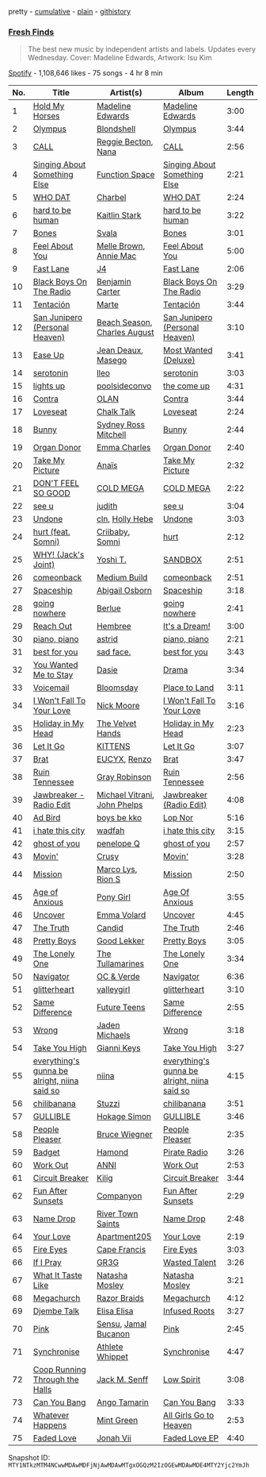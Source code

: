 pretty - [cumulative](/playlists/cumulative/37i9dQZF1DWWjGdmeTyeJ6.md) - [plain](/playlists/plain/37i9dQZF1DWWjGdmeTyeJ6) - [githistory](https://github.githistory.xyz/mackorone/spotify-playlist-archive/blob/main/playlists/plain/37i9dQZF1DWWjGdmeTyeJ6)

### [Fresh Finds](https://open.spotify.com/playlist/37i9dQZF1DWWjGdmeTyeJ6)

> The best new music by independent artists and labels\. Updates every Wednesday\. Cover: Madeline Edwards, Artwork: Isu Kim

[Spotify](https://open.spotify.com/user/spotify) - 1,108,646 likes - 75 songs - 4 hr 8 min

| No. | Title | Artist(s) | Album | Length |
|---|---|---|---|---|
| 1 | [Hold My Horses](https://open.spotify.com/track/5QYiLeppgdyv2cPyrHbpSk) | [Madeline Edwards](https://open.spotify.com/artist/3eJCIS7ytlYvT3pgReuWWa) | [Madeline Edwards](https://open.spotify.com/album/12AadhpVQyHQTDiZ0UWbPd) | 3:00 |
| 2 | [Olympus](https://open.spotify.com/track/4yTFuPeN2UHzboAyUhgqIk) | [Blondshell](https://open.spotify.com/artist/7qrEXiLLnWkkYHhadZ1Oij) | [Olympus](https://open.spotify.com/album/7pTDGUWMPGL6Z62Prx4jZ4) | 3:44 |
| 3 | [CALL](https://open.spotify.com/track/4v6gnS0Bnsw8JL8fx101fP) | [Reggie Becton](https://open.spotify.com/artist/6tDysK3IF96GLkAcaSzXfC), [Nana](https://open.spotify.com/artist/40mGQmqwScWdeqW08ff7vu) | [CALL](https://open.spotify.com/album/7gKlFyYvBQDPrq5lrarUuJ) | 2:56 |
| 4 | [Singing About Something Else](https://open.spotify.com/track/2OWWOUxZsTm645eegpzJO0) | [Function Space](https://open.spotify.com/artist/15nw3Z8V7PYbg4skbozBpG) | [Singing About Something Else](https://open.spotify.com/album/6Zea4NNp0MA95nr35AVZ8Y) | 2:21 |
| 5 | [WHO DAT](https://open.spotify.com/track/5cShPEpSbFcxGTtHvscJoH) | [Charbel](https://open.spotify.com/artist/4UENa19IKtHmTGXfnGUufo) | [WHO DAT](https://open.spotify.com/album/4CiUmJYJxaf44o4Ts6eSvo) | 2:24 |
| 6 | [hard to be human](https://open.spotify.com/track/3221Q7iUWhHSthWUUPip0e) | [Kaitlin Stark](https://open.spotify.com/artist/4MFDN9NUdVD0ajRlC1GOJW) | [hard to be human](https://open.spotify.com/album/36E9zVmhlUwNvwNV3QIWj2) | 3:22 |
| 7 | [Bones](https://open.spotify.com/track/64jrXpXwgDqaJdMOWZBXpv) | [Svala](https://open.spotify.com/artist/2rd4gPVTRgvoI6H4xZiNZH) | [Bones](https://open.spotify.com/album/41IHYPpILYmH35gMPezU33) | 3:01 |
| 8 | [Feel About You](https://open.spotify.com/track/5QD8n9IAj2noDpLNvDfeFV) | [Melle Brown](https://open.spotify.com/artist/0sD8M4PoVLNDJ82fi6oG5e), [Annie Mac](https://open.spotify.com/artist/41DZ1or3s4tphMQnLC5RNk) | [Feel About You](https://open.spotify.com/album/4ayRWDN5iFDDREGmIQMb6d) | 5:00 |
| 9 | [Fast Lane](https://open.spotify.com/track/5hdPK5xykxHncn7e0cjM2c) | [J4](https://open.spotify.com/artist/36Qkw8xpSta7ZunIBsdQvW) | [Fast Lane](https://open.spotify.com/album/2rwT9A9iLERLtsNDKyoiPP) | 2:06 |
| 10 | [Black Boys On The Radio](https://open.spotify.com/track/3sVKwJt9LzP0fiI0kVgNh4) | [Benjamin Carter](https://open.spotify.com/artist/2mN6M9Kde408WNk0YrHnQn) | [Black Boys On The Radio](https://open.spotify.com/album/57VY5F9t9pTr2kJXl4bOpZ) | 3:29 |
| 11 | [Tentación](https://open.spotify.com/track/1gvFCRgGken7XUOF5f30P0) | [Marte](https://open.spotify.com/artist/3O2mT8DFtMzB6ptxFXdpHm) | [Tentación](https://open.spotify.com/album/0nDVEBmYce69womm73alvZ) | 3:44 |
| 12 | [San Junipero \(Personal Heaven\)](https://open.spotify.com/track/0SddM2ln87iYmyQfLR8AQO) | [Beach Season](https://open.spotify.com/artist/44hIVkpzLPUGJGUa04H3jw), [Charles August](https://open.spotify.com/artist/1s0b8CYKIPDbg6m2MJIWhy) | [San Junipero \(Personal Heaven\)](https://open.spotify.com/album/4VeLLEb0qHif2xQmV388Gf) | 3:10 |
| 13 | [Ease Up](https://open.spotify.com/track/4ykxlLzlR2B7OhpkPBMhUW) | [Jean Deaux](https://open.spotify.com/artist/4JqpJeNOhP6bAkolNMLwFg), [Masego](https://open.spotify.com/artist/3ycxRkcZ67ALN3GQJ57Vig) | [Most Wanted \(Deluxe\)](https://open.spotify.com/album/46fxxm1oHMPzR51GElXrAt) | 3:41 |
| 14 | [serotonin](https://open.spotify.com/track/3uSIJGEiXmRYaSURiDbp2P) | [lleo](https://open.spotify.com/artist/0zXY7bBZFvl0mNxPxzo1e4) | [serotonin](https://open.spotify.com/album/2VqHsEkb4nuOhtEdqUvYQa) | 3:03 |
| 15 | [lights up](https://open.spotify.com/track/2r2axmwkkjt8LCfgfYh4YG) | [poolsideconvo](https://open.spotify.com/artist/2LSEjxlLwKF2YelaT0kiQJ) | [the come up](https://open.spotify.com/album/4qF743H2WwQod9UDSmZ6z1) | 4:31 |
| 16 | [Contra](https://open.spotify.com/track/78Dnmmh4zDQf7mt2N7X7xW) | [OLAN](https://open.spotify.com/artist/1gMMbPTZtOb9W3IBYl6twO) | [Contra](https://open.spotify.com/album/0ZdaI36GXajBAlo3GRo3D5) | 3:44 |
| 17 | [Loveseat](https://open.spotify.com/track/0yZMpo2Sd85MjAEvT1p3zT) | [Chalk Talk](https://open.spotify.com/artist/0or3RZRgmh4vmUHLxZj7B4) | [Loveseat](https://open.spotify.com/album/1StLJ73IKCM7mvT6a6u4Nr) | 2:24 |
| 18 | [Bunny](https://open.spotify.com/track/48aHOWyvTQr5uetRRTbDET) | [Sydney Ross Mitchell](https://open.spotify.com/artist/6ehbjKYJwaDdHpiw52vdGr) | [Bunny](https://open.spotify.com/album/6MKov5n6ZGccqT4XyXPNfj) | 2:44 |
| 19 | [Organ Donor](https://open.spotify.com/track/38HzuaMtWBaqcfrM6qirN2) | [Emma Charles](https://open.spotify.com/artist/6yEBQRTCukkD2H0rq3am89) | [Organ Donor](https://open.spotify.com/album/3yRDhrqC6g6j1vPyEgAacU) | 2:40 |
| 20 | [Take My Picture](https://open.spotify.com/track/41N0IYG9GNyWxHwOnApnWx) | [Anaïs](https://open.spotify.com/artist/1B40NJiFLj76HWGwuIqD82) | [Take My Picture](https://open.spotify.com/album/6LHXZpXfe1uSRvFdCbMOCA) | 2:32 |
| 21 | [DON'T FEEL SO GOOD](https://open.spotify.com/track/1UAdwav4NEy4uhIAPQKHtA) | [COLD MEGA](https://open.spotify.com/artist/7ms2CCG69PnGD9gPj7WyRb) | [COLD MEGA](https://open.spotify.com/album/7JIDnDcjXL7bPpPdi2b0zF) | 2:22 |
| 22 | [see u](https://open.spotify.com/track/5BiIlyxCaxD6wfwJYCxcZv) | [judith](https://open.spotify.com/artist/6ea8jIWef4eoHXp34vCBkz) | [see u](https://open.spotify.com/album/4wVugNew9PUtRxS7bliTYF) | 3:04 |
| 23 | [Undone](https://open.spotify.com/track/3EBAKwR64AmB7bVcBiRabH) | [cln](https://open.spotify.com/artist/57JUsZcuNTR0ocGCfrnse1), [Holly Hebe](https://open.spotify.com/artist/3K511ClkYJM2a9tcaf2R3t) | [Undone](https://open.spotify.com/album/4BUf7LcSWLZsX2C2XSb2xJ) | 3:03 |
| 24 | [hurt \(feat\. Somni\)](https://open.spotify.com/track/03SQMh0CFBDYSrqmbk5hWH) | [Criibaby](https://open.spotify.com/artist/6gQzBYh1naIayoJA567ATQ), [Somni](https://open.spotify.com/artist/7qFssj4KoOxd1IOPfv9iT7) | [hurt](https://open.spotify.com/album/24Krp20zsgYBvpisHMRBLI) | 2:12 |
| 25 | [WHY! \(Jack's Joint\)](https://open.spotify.com/track/2BwSqHhFOMMHmgo8e5oQ5O) | [Yoshi T.](https://open.spotify.com/artist/0KDEs3f3DfvAoLp1S24OJ0) | [SANDBOX](https://open.spotify.com/album/0U9pkYmdYhjcL2K9dQEAQq) | 2:51 |
| 26 | [comeonback](https://open.spotify.com/track/1rOSQ490O5zO3LzlgWHemr) | [Medium Build](https://open.spotify.com/artist/3C6wmSgnZuqxVQyBWujBsn) | [comeonback](https://open.spotify.com/album/5eecDPoRArTxgGgKBQ7MuV) | 2:51 |
| 27 | [Spaceship](https://open.spotify.com/track/2H5swlv8mYd3P6R8mgeAPZ) | [Abigail Osborn](https://open.spotify.com/artist/5gv5fvzy1TWJmDj7jyMiLO) | [Spaceship](https://open.spotify.com/album/6D6ziDPPrgFye3Q0rJ4Bxv) | 3:18 |
| 28 | [going nowhere](https://open.spotify.com/track/7wfVtvR2dGrHgBE5eOsTkE) | [Berlue](https://open.spotify.com/artist/23AyLrq18LhJG61d8EjSRY) | [going nowhere](https://open.spotify.com/album/7CmqBe0Ox1yRHKMckWkXeA) | 2:41 |
| 29 | [Reach Out](https://open.spotify.com/track/4ODZzpFNzWj7USJjwihuIS) | [Hembree](https://open.spotify.com/artist/0NTqSkdyIji6DuHVac7ROJ) | [It's a Dream!](https://open.spotify.com/album/2T565vrx61D9qlU8wZFTSc) | 3:00 |
| 30 | [piano, piano](https://open.spotify.com/track/7t18kLASLlcOnCsD7GtFu8) | [astrid](https://open.spotify.com/artist/19ERkl4Eee4V0WhCjGeJrm) | [piano, piano](https://open.spotify.com/album/4eGBlxVTIK95Ptvsn5dCo7) | 2:21 |
| 31 | [best for you](https://open.spotify.com/track/3gXwidbBHPmJObr7XvaErN) | [sad face.](https://open.spotify.com/artist/3E9nbdWPIrVqkHoQeU003n) | [best for you](https://open.spotify.com/album/0mneaPxKbTvEWIYiUu5GdJ) | 3:43 |
| 32 | [You Wanted Me to Stay](https://open.spotify.com/track/0H0skF3IjqUeHNcHuQyLfy) | [Dasie](https://open.spotify.com/artist/5iRM7VatCq3Ea4VM5dB36R) | [Drama](https://open.spotify.com/album/02zUccC4Q2IEuhCRj6smkS) | 3:34 |
| 33 | [Voicemail](https://open.spotify.com/track/1BhIBuQqcc797NM9gwJWwE) | [Bloomsday](https://open.spotify.com/artist/6DhYH5Yx7mZG0qkBmioMbI) | [Place to Land](https://open.spotify.com/album/55pfu2IeDDtlhtKuFl1krR) | 3:11 |
| 34 | [I Won't Fall To Your Love](https://open.spotify.com/track/17qHPhUy9pzTQtB4jBYKjM) | [Nick Moore](https://open.spotify.com/artist/7ukZgEvzF0YdF9vw8axy5h) | [I Won't Fall To Your Love](https://open.spotify.com/album/20knLZluvaF9ogIjJeBEsX) | 3:16 |
| 35 | [Holiday in My Head](https://open.spotify.com/track/7GrCfI8A87IekzGb37lGOX) | [The Velvet Hands](https://open.spotify.com/artist/3apmyVOBGwhnh7AwyRaF81) | [Holiday in My Head](https://open.spotify.com/album/7sNosmIEcn33uMiLOkVXEZ) | 2:23 |
| 36 | [Let It Go](https://open.spotify.com/track/2sHioVLAzKoqxuqJv51L7i) | [KITTENS](https://open.spotify.com/artist/1TjmRAj3JWRf7feuDKMrXM) | [Let It Go](https://open.spotify.com/album/0fMlGSOlXFyQxg150u5DQZ) | 3:07 |
| 37 | [Brat](https://open.spotify.com/track/2ZNR2irvG1LQlkp6oFXlqi) | [EUCYX](https://open.spotify.com/artist/3saf3DlYYf7BoAjgvzpzTS), [Renzo](https://open.spotify.com/artist/2zaUCeSuVF9xfNpu1Tnv5R) | [Brat](https://open.spotify.com/album/1bcMfNi1eT7dyJAchAO14w) | 3:47 |
| 38 | [Ruin Tennessee](https://open.spotify.com/track/2AF3N4wRLNTCWbRMqbZ1ku) | [Gray Robinson](https://open.spotify.com/artist/63juSKfpmqNHD7auhki1Hh) | [Ruin Tennessee](https://open.spotify.com/album/26xtbxFGg0o07xQIm4bp0h) | 2:56 |
| 39 | [Jawbreaker \- Radio Edit](https://open.spotify.com/track/0omIKm7w0tzWr4Vil5ubGd) | [Michael Vitrani](https://open.spotify.com/artist/5cQf7o5wK9W90udR06A6dO), [John Phelps](https://open.spotify.com/artist/537ngPyyn8WNF3Patu35BX) | [Jawbreaker \(Radio Edit\)](https://open.spotify.com/album/7Jabury9gx0ZHOuoDCrOHf) | 4:08 |
| 40 | [Ad Bird](https://open.spotify.com/track/6NBwfPDMHdEGzjDRd12NAV) | [boys be kko](https://open.spotify.com/artist/48I9QQhVxPjmcSOPeLVv5D) | [Lop Nor](https://open.spotify.com/album/7wkTPXbAI6PaE2BUZ46UR1) | 5:16 |
| 41 | [i hate this city](https://open.spotify.com/track/7obkHjtZHmdVWdDwaLsd93) | [wadfah](https://open.spotify.com/artist/4VLJF0kk8HDMK7VPDctSzo) | [i hate this city](https://open.spotify.com/album/4prQxI1y4XRu6Oq8XdQUhr) | 3:15 |
| 42 | [ghost of you](https://open.spotify.com/track/1Q5ZNQRbGhBhIFDp6asd0b) | [penelope Q](https://open.spotify.com/artist/70ovkdfy4QSPHKJQ0Qy9zR) | [ghost of you](https://open.spotify.com/album/0A4j0UkikAFVIRVfj0qCCJ) | 2:57 |
| 43 | [Movin'](https://open.spotify.com/track/0YlRqNyRkUHzjDlzSMMhUu) | [Crusy](https://open.spotify.com/artist/6oIoaURalGEtkYTswOLoft) | [Movin'](https://open.spotify.com/album/2AMOcFCKIBuojv3eaDeN5x) | 3:28 |
| 44 | [Mission](https://open.spotify.com/track/2O7lNYqE0OPcG7tuyzudxq) | [Marco Lys](https://open.spotify.com/artist/5WiohqjMNs7MtChjoHE9D1), [Rion S](https://open.spotify.com/artist/1sZpZv5Da0fzYvrbdXnXU7) | [Mission](https://open.spotify.com/album/4yBeXuc7Qfr7glD1Mq2sXQ) | 2:50 |
| 45 | [Age of Anxious](https://open.spotify.com/track/5DA27g2tzcNKDpeH2rulzS) | [Pony Girl](https://open.spotify.com/artist/4AHK4mLrsycTVKUQMAUsy0) | [Age Of Anxious](https://open.spotify.com/album/7bcmNxE5eyC3qZQg837s60) | 3:55 |
| 46 | [Uncover](https://open.spotify.com/track/1MWdKMH80smiJNU3qmb9pN) | [Emma Volard](https://open.spotify.com/artist/2dNnJIEECfh07bv1jwmfTL) | [Uncover](https://open.spotify.com/album/3mBHdGiUVxQ9pmlc3xjnSv) | 4:45 |
| 47 | [The Truth](https://open.spotify.com/track/1H9NFOK9igDd0aOJKQN55d) | [Candid](https://open.spotify.com/artist/2eSdPS2sIENi2M3IO0mpwa) | [The Truth](https://open.spotify.com/album/4Lljy0BcRHBZ7OMkx1pYiD) | 2:46 |
| 48 | [Pretty Boys](https://open.spotify.com/track/72Gf8pdDlWGKfpTKFK8vlO) | [Good Lekker](https://open.spotify.com/artist/0N8baTywD0HTek7BvdMIv5) | [Pretty Boys](https://open.spotify.com/album/3ObYphZfYFhfrftVNYayNb) | 3:05 |
| 49 | [The Lonely One](https://open.spotify.com/track/5BCiue66Xv2k6bISCuPtv6) | [The Tullamarines](https://open.spotify.com/artist/4XD21vbRKQgevcDpWaDRw5) | [The Lonely One](https://open.spotify.com/album/52RF3uchaEb0sp2Y35hke9) | 3:34 |
| 50 | [Navigator](https://open.spotify.com/track/5RRU4gyaVCQqrrJfRQujPz) | [OC & Verde](https://open.spotify.com/artist/6wdPgZR2SnhEJ6DJ8L37lc) | [Navigator](https://open.spotify.com/album/1UA761iApzFnKz7kNVdFsF) | 6:36 |
| 51 | [glitterheart](https://open.spotify.com/track/7FeX9f2rvf4wHiAR6ZQyaP) | [valleygirl](https://open.spotify.com/artist/5UC4wViMB1D0vqu95rSa8u) | [glitterheart](https://open.spotify.com/album/31OUhyVQWlsY5HVrlBqSHU) | 3:10 |
| 52 | [Same Difference](https://open.spotify.com/track/0fLB4BtBqarIqFattC2n8A) | [Future Teens](https://open.spotify.com/artist/4psGjIN7MDwMYJTlRjauKr) | [Same Difference](https://open.spotify.com/album/4KkYMIEwXR8QthqLAW0Kdb) | 2:55 |
| 53 | [Wrong](https://open.spotify.com/track/34DfmGZ7YUMc9TRWnpgjx5) | [Jaden Michaels](https://open.spotify.com/artist/4OKeMjg0BPykaJfAbr3dxs) | [Wrong](https://open.spotify.com/album/4Au3DCA42NLqYYLpYzjNdA) | 3:18 |
| 54 | [Take You High](https://open.spotify.com/track/0gOfgG4VQl5nsvQIQbO6MM) | [Gianni Keys](https://open.spotify.com/artist/64bY4jhUqYh1B0rdkZX6Yz) | [Take You High](https://open.spotify.com/album/1OHdcouDNkxLQ0r2jmbJbg) | 3:27 |
| 55 | [everything's gunna be alright, niina said so](https://open.spotify.com/track/1HLhTh26cQ4Ief1BbDkKLD) | [niina](https://open.spotify.com/artist/4GUXcdZFwb8zNdpqkXQWkh) | [everything's gunna be alright, niina said so](https://open.spotify.com/album/0uNFpLFvsgvEj4pe53hssG) | 4:15 |
| 56 | [chilibanana](https://open.spotify.com/track/0nfnmEKRDWT2Oczwim8jG1) | [Stuzzi](https://open.spotify.com/artist/492u2je7zqQVJVpc2ctWCr) | [chilibanana](https://open.spotify.com/album/3BpJkWRnKfXc4Ujkhs9KIh) | 3:51 |
| 57 | [GULLIBLE](https://open.spotify.com/track/6I7irVYBFdlSaiouU0KZiM) | [Hokage Simon](https://open.spotify.com/artist/6khHZgajTqW6zMpXBH4O6R) | [GULLIBLE](https://open.spotify.com/album/5rhgri1NFjnssCKcb7qzmZ) | 3:46 |
| 58 | [People Pleaser](https://open.spotify.com/track/7eIVtnxGiX62VZ537vGkZo) | [Bruce Wiegner](https://open.spotify.com/artist/02mmPJCzXVNykiTwDgD5Pu) | [People Pleaser](https://open.spotify.com/album/5EPmANLLXR7OQtAwt1NKE6) | 2:35 |
| 59 | [Badget](https://open.spotify.com/track/1DHPMN1lMZWX2KfASnHTcx) | [Hamond](https://open.spotify.com/artist/2UnmGif8M5Hb5doxZIIDKR) | [Pirate Radio](https://open.spotify.com/album/4UGjfskucRAge5oMYjDsOz) | 3:26 |
| 60 | [Work Out](https://open.spotify.com/track/7brP9v9dpowqD8IMAnEFcg) | [ANNI](https://open.spotify.com/artist/2DMjf1zRMCb3iRLmUUvO9c) | [Work Out](https://open.spotify.com/album/1pUYolHMyjF8gO4M0TcXst) | 2:53 |
| 61 | [Circuit Breaker](https://open.spotify.com/track/6MHUVKKq0BRffHXohy7NFQ) | [Kilig](https://open.spotify.com/artist/6bV9MqjsNFkMwryuBkWvXX) | [Circuit Breaker](https://open.spotify.com/album/13nmoPuijcrQfYYogB5ppJ) | 3:44 |
| 62 | [Fun After Sunsets](https://open.spotify.com/track/1sfDawZ5XOLGwzDZMP9khO) | [Companyon](https://open.spotify.com/artist/2oZvjHfG5MjGWO1cu0dvRV) | [Fun After Sunsets](https://open.spotify.com/album/4Qjm5LUe57T88D2rLIi4vN) | 2:29 |
| 63 | [Name Drop](https://open.spotify.com/track/4tiezSQT5R9a5bOef15mKj) | [River Town Saints](https://open.spotify.com/artist/5AWoUNm23MGtj128vkXcjo) | [Name Drop](https://open.spotify.com/album/4BBl9CNwXfEXF7BugZYlfT) | 2:48 |
| 64 | [Your Love](https://open.spotify.com/track/63asiN85mrvspPRZIqSLS2) | [Apartment205](https://open.spotify.com/artist/1QK0ynReqlRx2S4xqGZnb0) | [Your Love](https://open.spotify.com/album/5RQiVQxHqsQTWzoDSJJXm3) | 2:19 |
| 65 | [Fire Eyes](https://open.spotify.com/track/0nXZ4ce5pUr3oOGNxfc2ZJ) | [Cape Francis](https://open.spotify.com/artist/6tnCYugShRsCcfHNGIUSq3) | [Fire Eyes](https://open.spotify.com/album/2wjMI8baH8TRM1YVs1jusO) | 3:03 |
| 66 | [If I Pray](https://open.spotify.com/track/6JOzu3tXKj3zj3Ieuz3qgU) | [GR3G](https://open.spotify.com/artist/074OZlAWHVEVUIpLmRjyjq) | [Wasted Talent](https://open.spotify.com/album/6wth8qkkWxKdmxpXpVs4Oz) | 3:26 |
| 67 | [What It Taste Like](https://open.spotify.com/track/67DaVkKniNRuYQ7gzGuOOX) | [Natasha Mosley](https://open.spotify.com/artist/1fYdgyGBrMIEML5cuo5FpZ) | [Natasha Mosley](https://open.spotify.com/album/2QrEk9roj6HAch2GL1nRU4) | 3:21 |
| 68 | [Megachurch](https://open.spotify.com/track/5tXkuObswa1uxjKoQaZhHf) | [Razor Braids](https://open.spotify.com/artist/0MjyFpYWU1nBFKYoZ4UpvT) | [Megachurch](https://open.spotify.com/album/1LnMJUIle8lLZiHHBZpy8U) | 4:12 |
| 69 | [Djembe Talk](https://open.spotify.com/track/7jz0cxGZZvqdCRJ6A7C1LN) | [Elisa Elisa](https://open.spotify.com/artist/2Fxcs2AZB1EkSjLon18RHI) | [Infused Roots](https://open.spotify.com/album/3pLdnYGxkDa6yOBZHLvNEH) | 3:27 |
| 70 | [Pink](https://open.spotify.com/track/3d2IuuO0eWlXG9L714l8G1) | [Sensu](https://open.spotify.com/artist/4KkoOAycKxCd85wUPaImhw), [Jamal Bucanon](https://open.spotify.com/artist/2YOZtBq1eCYh3FWJgmYKvQ) | [Pink](https://open.spotify.com/album/3EHoqd8fbmQIZCR2Utidmw) | 2:45 |
| 71 | [Synchronise](https://open.spotify.com/track/6f9XYKnQIkBfar5zfEm5Eu) | [Athlete Whippet](https://open.spotify.com/artist/74FtMGqsZm74eumHo8Fi3V) | [Synchronise](https://open.spotify.com/album/1ELHpKQWozs7pR6Y6L4QAA) | 4:47 |
| 72 | [Coop Running Through the Halls](https://open.spotify.com/track/5FszTomTWNyVVOGWwrLJX9) | [Jack M\. Senff](https://open.spotify.com/artist/4ZVwJlIgvmh6DTxPnf28x3) | [Low Spirit](https://open.spotify.com/album/0a807me7Pk3YZuTENtPnWo) | 3:08 |
| 73 | [Can You Bang](https://open.spotify.com/track/4Atrs6uHdnXU7F8Z2QehLb) | [Ango Tamarin](https://open.spotify.com/artist/7uSgmPTHeYgIu7Q5JwQpQy) | [Can You Bang](https://open.spotify.com/album/04vMzOoqPn1tHo4esT7Caw) | 3:33 |
| 74 | [Whatever Happens](https://open.spotify.com/track/5c30SpdkrHQJA491SMbdQn) | [Mint Green](https://open.spotify.com/artist/5ivuVlLA09RcBnLFkOza7C) | [All Girls Go to Heaven](https://open.spotify.com/album/0dU3VxFjynVOH4jjv7CySV) | 2:53 |
| 75 | [Faded Love](https://open.spotify.com/track/2BGdN0sQGTni2wtVkMoOZH) | [Jonah Vii](https://open.spotify.com/artist/0O8bHP7mInxHsEPgj2EMrk) | [Faded Love EP](https://open.spotify.com/album/7zzeBMh4tef2HTUJjVbqgf) | 4:40 |

Snapshot ID: `MTY1NTkzMTM4NCwwMDAwMDFjNjAwMDAwMTgxOGQzM2IzOGEwMDAwMDE4MTY2Yjc2YmJh`

